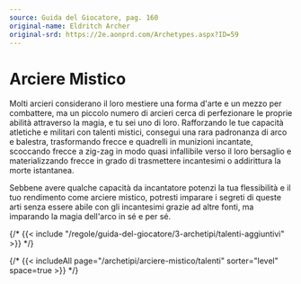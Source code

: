 ```yaml
---
source: Guida del Giocatore, pag. 160
original-name: Eldritch Archer
original-srd: https://2e.aonprd.com/Archetypes.aspx?ID=59
---
```


# Arciere Mistico

Molti arcieri considerano il loro mestiere una forma d'arte e un mezzo per
combattere, ma un piccolo numero di arcieri cerca di perfezionare le proprie
abilità attraverso la magia, e tu sei uno di loro. Rafforzando le tue capacità
atletiche e militari con talenti mistici, consegui una rara padronanza di arco e
balestra, trasformando frecce e quadrelli in munizioni incantate, scoccando
frecce a zig-zag in modo quasi infallibile verso il loro bersaglio e
materializzando frecce in grado di trasmettere incantesimi o addirittura la
morte istantanea.

Sebbene avere qualche capacità da incantatore potenzi la tua flessibilità e il
tuo rendimento come arciere mistico, potresti imparare i segreti di queste arti
senza essere abile con gli incantesimi grazie ad altre fonti, ma imparando la
magia dell'arco in sé e per sé.

{/* {{< include "/regole/guida-del-giocatore/3-archetipi/talenti-aggiuntivi" >}} */}

{/* {{< includeAll page="/archetipi/arciere-mistico/talenti" sorter="level" space=true >}} */}
